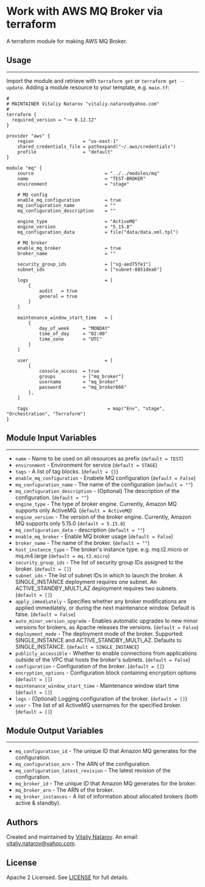 # Work with AWS MQ Broker via terraform

A terraform module for making AWS MQ Broker.


## Usage
----------------------
Import the module and retrieve with ```terraform get``` or ```terraform get --update```. Adding a module resource to your template, e.g. `main.tf`:

```
#
# MAINTAINER Vitaliy Natarov "vitaliy.natarov@yahoo.com"
#
terraform {
  required_version = "~> 0.12.12"
}

provider "aws" {
    region                  = "us-east-1"
    shared_credentials_file = pathexpand("~/.aws/credentials")
    profile                 = "default"
}

module "mq" {
    source                          = "../../modules/mq"
    name                            = "TEST-BROKER"
    environment                     = "stage"

    # MQ config
    enable_mq_configuration         = true
    mq_configuration_name           = ""
    mq_configuration_description    = ""

    engine_type                     = "ActiveMQ"
    engine_version                  = "5.15.8"
    mq_configuration_data           = file("data/data.xml.tpl")

    # MQ broker
    enable_mq_broker                = true
    broker_name                     = ""

    security_group_ids              = ["sg-aed75fe1"]
    subnet_ids                      = ["subnet-8851dea6"]

    logs                            = [
        {
            audit   = true
            general = true
        }
    ]

    maintenance_window_start_time   = [
        {
            day_of_week     = "MONDAY"
            time_of_day     = "02:00"
            time_zone       = "UTC"
        }
    ]

    user                            = [
        {
            console_access  = true
            groups          = ["mq_broker"]
            username        = "mq_broker"
            password        = "mq_broker666"
        },
    ]

    tags                             = map("Env", "stage", "Orchestration", "Terraform")
}
```

## Module Input Variables
----------------------
- `name` - Name to be used on all resources as prefix (`default = TEST`)
- `environment` - Environment for service (`default = STAGE`)
- `tags` - A list of tag blocks. (`default = {}`)
- `enable_mq_configuration` - Enabele MQ configuration (`default = False`)
- `mq_configuration_name` - The name of the configuration (`default = ""`)
- `mq_configuration_description` - (Optional) The description of the configuration. (`default = ""`)
- `engine_type` - The type of broker engine. Currently, Amazon MQ supports only ActiveMQ. (`default = ActiveMQ`)
- `engine_version` - The version of the broker engine. Currently, Amazon MQ supports only 5.15.0 (`default = 5.15.8`)
- `mq_configuration_data` - description (`default = ""`)
- `enable_mq_broker` - Enable MQ broker usage (`default = False`)
- `broker_name` - The name of the broker. (`default = ""`)
- `host_instance_type` - The broker's instance type. e.g. mq.t2.micro or mq.m4.large (`default = mq.t2.micro`)
- `security_group_ids` - The list of security group IDs assigned to the broker. (`default = []`)
- `subnet_ids` - The list of subnet IDs in which to launch the broker. A SINGLE_INSTANCE deployment requires one subnet. An ACTIVE_STANDBY_MULTI_AZ deployment requires two subnets. (`default = []`)
- `apply_immediately` - Specifies whether any broker modifications are applied immediately, or during the next maintenance window. Default is false. (`default = False`)
- `auto_minor_version_upgrade` - Enables automatic upgrades to new minor versions for brokers, as Apache releases the versions. (`default = False`)
- `deployment_mode` - The deployment mode of the broker. Supported: SINGLE_INSTANCE and ACTIVE_STANDBY_MULTI_AZ. Defaults to SINGLE_INSTANCE. (`default = SINGLE_INSTANCE`)
- `publicly_accessible` - Whether to enable connections from applications outside of the VPC that hosts the broker's subnets. (`default = False`)
- `configuration` - Configuration of the broker. (`default = []`)
- `encryption_options` - Configuration block containing encryption options (`default = []`)
- `maintenance_window_start_time` - Maintenance window start time (`default = []`)
- `logs` - (Optional) Logging configuration of the broker. (`default = []`)
- `user` - The list of all ActiveMQ usernames for the specified broker. (`default = []`)

## Module Output Variables
----------------------
- `mq_configuration_id` - The unique ID that Amazon MQ generates for the configuration.
- `mq_configuration_arn` - The ARN of the configuration.
- `mq_configuration_latest_revision` - The latest revision of the configuration.
- `mq_broker_id` - The unique ID that Amazon MQ generates for the broker.
- `mq_broker_arn` - The ARN of the broker.
- `mq_broker_instances` - A list of information about allocated brokers (both active & standby).


## Authors

Created and maintained by [Vitaliy Natarov](https://github.com/SebastianUA). An email: [vitaliy.natarov@yahoo.com](vitaliy.natarov@yahoo.com).

## License

Apache 2 Licensed. See [LICENSE](https://github.com/SebastianUA/terraform/blob/master/LICENSE) for full details.
